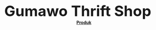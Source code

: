 <html>
<head>
    <title>GUMAWO THRIFT SHOP</title>
</head>
<center>
<body background="background.jpg">
<br>
<br>
<br>
<br>
<br>
<br>
<br>
<br>
<br>
<br>
<br>
 <b><font size="15">Gumawo Thrift Shop</font><br><b>
    <dd><a href="produk.html">Produk</a></dd>  
 </ul>
